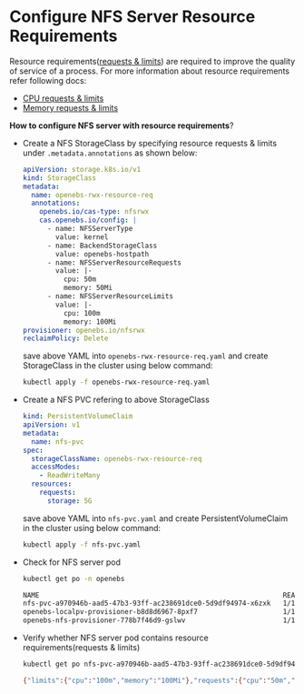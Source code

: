 # Configure NFS Server Resource Requirements

Resource requirements([requests & limits](https://kubernetes.io/docs/concepts/configuration/manage-resources-containers/#requests-and-limits)) are required to improve the quality of service of a process. For more information about resource requirements refer following docs:
- [CPU requests & limits](https://kubernetes.io/docs/tasks/configure-pod-container/assign-cpu-resource/#motivation-for-cpu-requests-and-limits)
- [Memory requests & limits](https://kubernetes.io/docs/tasks/configure-pod-container/assign-memory-resource/#motivation-for-memory-requests-and-limits)


**How to configure NFS server with resource requirements**?

- Create a NFS StorageClass by specifying resource requests & limits under `.metadata.annotations` as shown below:
  ```yaml
  apiVersion: storage.k8s.io/v1
  kind: StorageClass
  metadata:
    name: openebs-rwx-resource-req
    annotations:
      openebs.io/cas-type: nfsrwx
      cas.openebs.io/config: |
        - name: NFSServerType
          value: kernel
        - name: BackendStorageClass
          value: openebs-hostpath
        - name: NFSServerResourceRequests
          value: |-
            cpu: 50m
            memory: 50Mi
        - name: NFSServerResourceLimits
          value: |-
            cpu: 100m
            memory: 100Mi
  provisioner: openebs.io/nfsrwx
  reclaimPolicy: Delete
  ```
  save above YAML into `openebs-rwx-resource-req.yaml` and create StorageClass in the cluster using below command:
  ```sh
  kubectl apply -f openebs-rwx-resource-req.yaml
  ```
- Create a NFS PVC refering to above StorageClass
  ```yaml
  kind: PersistentVolumeClaim
  apiVersion: v1
  metadata:
    name: nfs-pvc
  spec:
    storageClassName: openebs-rwx-resource-req
    accessModes:
      - ReadWriteMany
    resources:
      requests:
        storage: 5G
  ```
  save above YAML into `nfs-pvc.yaml` and create PersistentVolumeClaim in the cluster using below command:
  ```sh
  kubectl apply -f nfs-pvc.yaml
  ```
- Check for NFS server pod
  ```sh
  kubectl get po -n openebs

  NAME                                                            READY   STATUS    RESTARTS   AGE
  nfs-pvc-a970946b-aad5-47b3-93ff-ac238691dce0-5d9df94974-x6zxk   1/1     Running   0          38s
  openebs-localpv-provisioner-b8d8d6967-8pxf7                     1/1     Running   0          25m
  openebs-nfs-provisioner-778b7f46d9-gslwv                        1/1     Running   0          16m
  ```
- Verify whether NFS server pod contains resource requirements(requests & limits)
  ```sh
  kubectl get po nfs-pvc-a970946b-aad5-47b3-93ff-ac238691dce0-5d9df94974-x6zxk -n openebs -ojsonpath='{.spec.containers[0].resources}'

  {"limits":{"cpu":"100m","memory":"100Mi"},"requests":{"cpu":"50m","memory":"50Mi"}}
  ```

